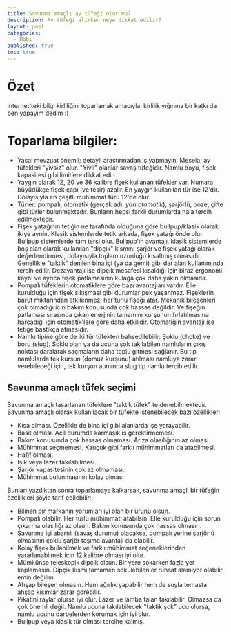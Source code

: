 ```yaml
---
title: Savunma amaçlı av tüfeği olur mu?
description: Av tüfeği alırken neye dikkat edilir? 
layout: post
categories:
  - Hobi
published: true
toc: true
---
```

# Özet
İnternet'teki bilgi kirliliğini toparlamak amacıyla, kirlilik yığınına bir katkı da ben yapayım dedim :)

# Toparlama bilgiler:
- Yasal mevzuat önemli; detaylı araştırmadan iş yapmayın.  Mesela; av tüfekleri "yivsiz" olur. "Yivli" olanlar savaş tüfeğidir. Namlu boyu, fişek kapasitesi gibi limitlere dikkat edin.
- Yaygın olarak 12, 20 ve 36 kalibre fişek kullanan tüfekler var. Numara büyüdükçe fişek çapı (ve tesir) azalır. En yaygın kullanılan tür ise 12'dir. Dolayısıyla en çeşitli mühimmat türü 12'de olur.
- Türler: pompalı, otomatik (gerçek adı: _yarı otomatik_), şarjörlü, poze, çifte gibi türler bulunmaktadır. Bunların hepsi farklı durumlarda hala tercih edilmektedir.
- Fişek yatağının tetiğin ne tarafında olduğuna göre bullpup/klasik olarak ikiye ayrılır. Klasik sistemlerde tetik arkada, fişek yatağı önde olur. Bullpup sistemlerde tam tersi olur. Bullpup'ın avantajı, klasik sistemlerde boş alan olarak kullanılan "dipçik" kısmını şarjör ve fişek yatağı olarak değerlendirmesi, dolayısıyla toplam uzunluğu kısaltmış olmasıdır. Genellikle "taktik" denilen bina içi (ya da gemi) gibi dar alan kullanımında tercih edilir. Dezavantajı ise dipçik mesafesi kısaldığı için biraz ergonomi kaybı ve ayrıca fişek patlamasının kulağa çok daha yakın olmasıdır.
- Pompalı tüfeklerin otomatiklere göre bazı avantajları vardır. Elle kurulduğu için fişek sıkışması gibi durumlar pek yaşanmaz. Fişeklerin barut miktarından etkilenmez, her türlü fişeği atar. Mekanik bileşenleri çok olmadığı için bakım konusunda çok hassas değildir. Ve fişeğin patlaması sırasında çıkan enerjinin tamamını kurşunun fırlatılmasına harcadığı için otomatik'lere göre daha etkilidir. Otomatiğin avantajı ise tetiğe bastıkça atmasıdır.
- Namlu tipine göre de iki tür tüfekten bahsedilebilir: Şoklu (choke) ve boru (slug). Şoklu olan ya da ucuna şok takılabilen namluların çıkış noktası daralarak saçmaların daha toplu gitmesi sağlanır. Bu tip namlularda tek kurşun (domuz kurşunu) atılması namluya zarar verebileceği için, tek kurşun atımında slug tip namlu tercih edilir.

## Savunma amaçlı tüfek seçimi
Savunma amaçlı tasarlanan tüfeklere "taktik tüfek" te denebilmektedir.  Savunma amaçlı olarak kullanılacak bir tüfekte istenebilecek bazı özellikler:
- Kısa olması. Özellikle de bina içi gibi alanlarda işe yarayabilir.
- Basit olması. Acil durumda karmaşık iş gerektirmemesi.
- Bakım konusunda çok hassas olmaması. Arıza olasılığının az olması.
- Mühimmat seçmemesi. Kauçuk gibi farklı mühimmatları da atabilmesi.
- Hafif olması.
- Işık veya lazer takılabilmesi.
- Şarjör kapasitesinin çok az olmaması.
- Mühimmat bulunmasının kolay olması

Bunları yazdıktan sonra toparlamaya kalkarsak, savunma amaçlı bir tüfeğin özellikleri şöyle tarif edilebilir:
- Bilinen bir markanın yorumları iyi olan bir ürünü olsun.
- Pompalı olabilir. Her türlü mühimmatı atabilsin. Elle kurulduğu için sorun çıkarma olasılığı az olsun. Bakım konusunda çok hassas olmasın.
- Savunma işi abartılı (savaş durumu) olacaksa, pompalı yerine şarjörlü olmasının çoklu şarjör taşıma avantajı da olabilir.
- Kolay fişek bulabilmek ve farklı mühimmat seçeneklerinden yararlanabilmek için 12 kalibre olması iyi olur.
- Mümkünse teleskopik dipçik olsun. Bir yere sokarken fazla yer kaplamasın. Dipçik kısmı tamamen sökülebilenler ruhsat alamıyor olabilir, emin değilim.
- Ahşap bileşen olmasın. Hem ağırlık yapabilir hem de suyla temasta ahşap kısımlar zarar görebilir.
- Pikatini raylar olursa iyi olur. Lazer ve lamba falan takılabilir. Olmazsa da çok önemli değil. Namlu ucuna takılabilecek "taktik şok" ucu olursa, namlu ucunu darbelerden korumak için iyi olur.
- Bullpup veya klasik tür olması tercihe kalmış.